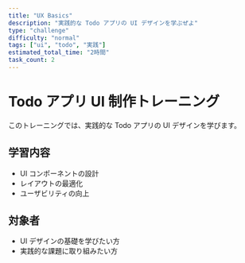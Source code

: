 ```yaml
---
title: "UX Basics"
description: "実践的な Todo アプリの UI デザインを学ぶぜよ"
type: "challenge"
difficulty: "normal"
tags: ["ui", "todo", "実践"]
estimated_total_time: "2時間"
task_count: 2
---
```


# Todo アプリ UI 制作トレーニング

このトレーニングでは、実践的な Todo アプリの UI デザインを学びます。

## 学習内容

- UI コンポーネントの設計
- レイアウトの最適化
- ユーザビリティの向上

## 対象者

- UI デザインの基礎を学びたい方
- 実践的な課題に取り組みたい方
